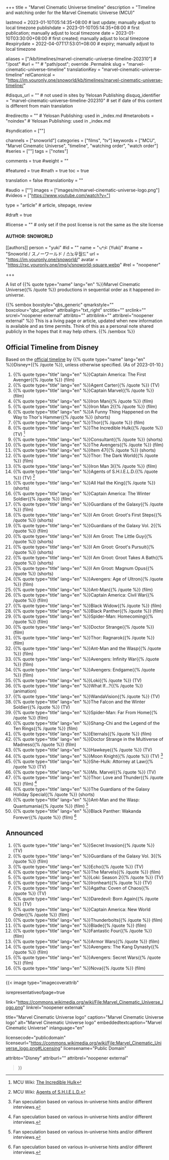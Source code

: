 +++
title = "Marvel Cinematic Universe timeline"
description = "Timeline and watching order for the Marvel Cinematic Universe (MCU)"

lastmod = 2023-01-10T05:14:35+08:00                 # last update; manually adjust to local timezone
publishdate = 2023-01-10T05:14:35+08:00             # first publication; manually adjust to local timezone
date = 2023-01-10T03:30:00+08:00                    # first created; manually adjust to local timezone
#expirydate = 2022-04-07T17:53:01+08:00              # expiry; manually adjust to local timezone

aliases = ["/kb/timelines/marvel-cinematic-universe-timeline-202310"]                                        # "/post"
#url = ""                                              # "path/post"; override .Permalink
slug = "marvel-cinematic-universe-timeline"
translationKey = "marvel-cinematic-universe-timeline"
relCanonical = "https://im.youronly.one/snoworld/kb/timelines/marvel-cinematic-universe-timeline/"

#disqus_url = ""                                       # not used in sites by Yelosan Publishing
disquq_identifier = "marvel-cinematic-universe-timeline-202310"                                # set if date of this content is different from main translation

#redirectto = ""                                       # Yelosan Publishing: used in _index.md
#metarobots = "noindex"                                # Yelosan Publishing: used in _index.md

#syndication = [""]

channels = ["snoworld"]
categories = ["films", "tv"]
keywords = ["MCU", "Marvel Cinematic Universe", "timeline", "watching order", "watch order"]
#series = [""]
tags = ["notes"]

comments = true
#weight = ""

#featured = true
#math = true
toc = true

translation = false
#translationby = ""

#audio = [""]
images = ["images/m/marvel-cinematic-universe-logo.png"]
#videos = ["https://www.youtube.com/watch?v="]

type = "article"                                             # article, sitepage, review

#draft = true

#license = ""                                          # only set if the post license is not the same as the site license

#### AUTHOR: SNOWORLD ####
[[authors]]
  person = "yuki"
  #id = ""
  name = "ᜌᜓᜃᜒ (Yuki)"
  #name = "Snoworld / スノーワールド / 스노우월드"
  url = "https://im.youronly.one/snoworld/"
  avatar = "https://rsc.youronly.one/img/y/snoworld-square.webp"
  #rel = "noopener"

+++

A list of {{% quote type="name" lang="en" %}}Marvel Cinematic Universe{{% /quote %}} productions in sequential order as it happened *in-universe*.

<!--more-->

{{% sembox boxstyle="qbs_generic" qmarkstyle="" boxcolour="qbc_yellow" attribalign="txt_right" srctitle="" srclink="" srcrel="noopener external" attribto="" attriblink="" attribrel="noopener external" %}}
This is a living page or article, updated when new information is available and as time permits. Think of this as a personal note shared publicly in the hopes that it may help others.
{{% /sembox %}}

## Official Timeline from Disney

Based on the [official timeline](https://www.disneyplus.com/en-gb/brand/marvel) by {{% quote type="name" lang="en" %}}Disney+{{% /quote %}}, unless otherwise specified. (As of 2023-01-10.)

1. {{% quote type="title" lang="en" %}}Captain America: The First Avenger{{% /quote %}} (film)
1. {{% quote type="title" lang="en" %}}Agent Carter{{% /quote %}} (TV)
1. {{% quote type="title" lang="en" %}}Captain Marvel{{% /quote %}} (film)
1. {{% quote type="title" lang="en" %}}Iron Man{{% /quote %}} (film)
1. {{% quote type="title" lang="en" %}}Iron Man 2{{% /quote %}} (film)
1. {{% quote type="title" lang="en" %}}A Funny Thing Happened on the Way to Thor's Hammer{{% /quote %}} (shorts)
1. {{% quote type="title" lang="en" %}}Thor{{% /quote %}} (film)
1. {{% quote type="title" lang="en" %}}The Incredible Hulk{{% /quote %}} (TV) [^mcu-fandom-incredible-hulk]
1. {{% quote type="title" lang="en" %}}Consultant{{% /quote %}} (shorts)
1. {{% quote type="title" lang="en" %}}The Avengers{{% /quote %}} (film)
1. {{% quote type="title" lang="en" %}}Item 47{{% /quote %}} (shorts)
1. {{% quote type="title" lang="en" %}}Thor: The Dark World{{% /quote %}} (film)
1. {{% quote type="title" lang="en" %}}Iron Man 3{{% /quote %}} (film)
1. {{% quote type="title" lang="en" %}}Agents of S.H.I.E.L.D.{{% /quote %}} (TV) [^mcu-fandom-agents-of-shield]
1. {{% quote type="title" lang="en" %}}All Hail the King{{% /quote %}} (shorts)
1. {{% quote type="title" lang="en" %}}Captain America: The Winter Soldier{{% /quote %}} (film)
1. {{% quote type="title" lang="en" %}}Guardians of the Galaxy{{% /quote %}} (film)
1. {{% quote type="title" lang="en" %}}I Am Groot: Groot's First Steps{{% /quote %}} (shorts)
1. {{% quote type="title" lang="en" %}}Guardians of the Galaxy Vol. 2{{% /quote %}} (film)
1. {{% quote type="title" lang="en" %}}I Am Groot: The Little Guy{{% /quote %}} (shorts)
1. {{% quote type="title" lang="en" %}}I Am Groot: Groot's Pursuit{{% /quote %}} (shorts)
1. {{% quote type="title" lang="en" %}}I Am Groot: Groot Takes A Bath{{% /quote %}} (shorts)
1. {{% quote type="title" lang="en" %}}I Am Groot: Magnum Opus{{% /quote %}} (shorts)
1. {{% quote type="title" lang="en" %}}Avengers: Age of Ultron{{% /quote %}} (film)
1. {{% quote type="title" lang="en" %}}Ant-Man{{% /quote %}} (film)
1. {{% quote type="title" lang="en" %}}Captain America: Civil War{{% /quote %}} (film)
1. {{% quote type="title" lang="en" %}}Black Widow{{% /quote %}} (film)
1. {{% quote type="title" lang="en" %}}Black Panther{{% /quote %}} (film)
1. {{% quote type="title" lang="en" %}}Spider-Man: Homecoming{{% /quote %}} (film)
1. {{% quote type="title" lang="en" %}}Doctor Strange{{% /quote %}} (film)
1. {{% quote type="title" lang="en" %}}Thor: Ragnarok{{% /quote %}} (film)
1. {{% quote type="title" lang="en" %}}Ant-Man and the Wasp{{% /quote %}} (film)
1. {{% quote type="title" lang="en" %}}Avengers: Infinity War{{% /quote %}} (film)
1. {{% quote type="title" lang="en" %}}Avengers: Endgame{{% /quote %}} (film)
1. {{% quote type="title" lang="en" %}}Loki{{% /quote %}} (TV)
1. {{% quote type="title" lang="en" %}}What If…?{{% /quote %}} (animation)
1. {{% quote type="title" lang="en" %}}WandaVision{{% /quote %}} (TV)
1. {{% quote type="title" lang="en" %}}The Falcon and the Winter Soldier{{% /quote %}} (TV)
1. {{% quote type="title" lang="en" %}}Spider-Man: Far From Home{{% /quote %}} (film)
1. {{% quote type="title" lang="en" %}}Shang-Chi and the Legend of the Ten Rings{{% /quote %}} (film)
1. {{% quote type="title" lang="en" %}}Eternals{{% /quote %}} (film)
1. {{% quote type="title" lang="en" %}}Doctor Strange in the Multiverse of Madness{{% /quote %}} (film)
1. {{% quote type="title" lang="en" %}}Hawkeye{{% /quote %}} (TV)
1. {{% quote type="title" lang="en" %}}Moon Knight{{% /quote %}} (TV) [^fan-speculation]
1. {{% quote type="title" lang="en" %}}She-Hulk: Attorney at Law{{% /quote %}} (TV)
1. {{% quote type="title" lang="en" %}}Ms. Marvel{{% /quote %}} (TV)
1. {{% quote type="title" lang="en" %}}Thor: Love and Thunder{{% /quote %}} (film) [^fan-speculation]
1. {{% quote type="title" lang="en" %}}The Guardians of the Galaxy Holiday Special{{% /quote %}} (shorts)
1. {{% quote type="title" lang="en" %}}Ant-Man and the Wasp: Quantumania{{% /quote %}} (film) [^fan-speculation]
1. {{% quote type="title" lang="en" %}}Black Panther: Wakanda Forever{{% /quote %}} (film) [^fan-speculation]

[^mcu-fandom-agents-of-shield]: MCU Wiki: [Agents of S.H.I.E.L.D.](https://marvelcinematicuniverse.fandom.com/wiki/Agents_of_S.H.I.E.L.D.)
[^mcu-fandom-incredible-hulk]: MCU Wiki: [The Incredible Hulk](https://marvelcinematicuniverse.fandom.com/wiki/The_Incredible_Hulk)
[^fan-speculation]: Fan speculation based on various in-universe hints and/or different interviews.

## Announced

1. {{% quote type="title" lang="en" %}}Secret Invasion{{% /quote %}} (TV)
1. {{% quote type="title" lang="en" %}}Guardians of the Galaxy Vol. 3{{% /quote %}} (film)
1. {{% quote type="title" lang="en" %}}Echo{{% /quote %}} (TV)
1. {{% quote type="title" lang="en" %}}The Marvels{{% /quote %}} (film)
1. {{% quote type="title" lang="en" %}}Loki: Season 2{{% /quote %}} (TV)
1. {{% quote type="title" lang="en" %}}Ironheart{{% /quote %}} (TV)
1. {{% quote type="title" lang="en" %}}Agatha: Coven of Chaos{{% /quote %}} (TV)
1. {{% quote type="title" lang="en" %}}Daredevil: Born Again{{% /quote %}} (TV)
1. {{% quote type="title" lang="en" %}}Captain America: New World Order{{% /quote %}} (film)
1. {{% quote type="title" lang="en" %}}Thunderbolts{{% /quote %}} (film)
1. {{% quote type="title" lang="en" %}}Blade{{% /quote %}} (film)
1. {{% quote type="title" lang="en" %}}Fantastic Four{{% /quote %}} (film)
1. {{% quote type="title" lang="en" %}}Armor Wars{{% /quote %}} (film)
1. {{% quote type="title" lang="en" %}}Avengers: The Kang Dynasty{{% /quote %}} (film)
1. {{% quote type="title" lang="en" %}}Avengers: Secret Wars{{% /quote %}} (film)
1. {{% quote type="title" lang="en" %}}Nova{{% /quote %}} (film)

---

{{< image
  type="imagecoverattrib"

  isrepresentativeofpage=true

  link="https://commons.wikimedia.org/wiki/File:Marvel_Cinematic_Universe_logo.png"
  linkrel="noopener externak"

  title="Marvel Cinematic Universe logo"
  caption="Marvel Cinematic Universe logo"
  alt="Marvel Cinematic Universe logo"
  embeddedtextcaption="Marvel Cinematic Universe"
  inlanguage="en"

  licensecode="publicdomain"
  licenseurl="https://commons.wikimedia.org/wiki/File:Marvel_Cinematic_Universe_logo.png#Licensing"
  licensename="Public Domain"

  attribto="Disney"
  attriburl=""
  attribrel="noopener external"
>}}
